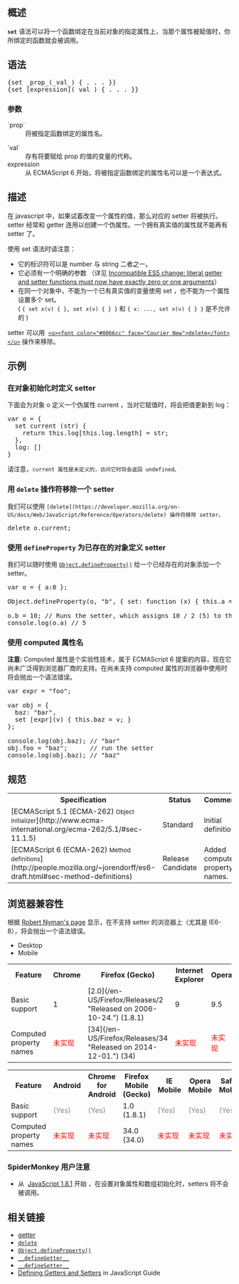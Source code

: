 ## 概述

**`set`** 语法可以将一个函数绑定在当前对象的指定属性上，当那个属性被赋值时，你所绑定的函数就会被调用。

## 语法

<pre class="syntaxbox">{set _prop_(_val_) { . . . }}
{set [expression](_val_) { . . . }}</pre>

### 参数

<dl>

<dt>`prop`</dt>

<dd>将被指定函数绑定的属性名。</dd>

</dl>

<dl>

<dt>`val`</dt>

<dd>存有将要赋给 prop 的值的变量的代称。</dd>

<dt>expression</dt>

<dd>从 ECMAScript 6 开始，将被指定函数绑定的属性名可以是一个表达式。</dd>

</dl>

## 描述

在 javascript 中，如果试着改变一个属性的值，那么对应的 setter 将被执行。setter 经常和 getter 连用以创建一个伪属性。一个拥有真实值的属性就不能再有 setter 了。

使用 set 语法时请注意：

<div>

*   它的标识符可以是 number 与 string 二者之一。
*   它必须有一个明确的参数 （详见 [Incompatible <abbr title="ECMAScript 5th edition">ES5</abbr> change: literal getter and setter functions must now have exactly zero or one arguments](http://whereswalden.com/2010/08/22/incompatible-es5-change-literal-getter-and-setter-functions-must-now-have-exactly-zero-or-one-arguments/)）
*   在同一个对象中，不能为一个已有真实值的变量使用 set ，也不能为一个属性设置多个 set。  
    ( `{ set x(v) { }, set x(v) { } }` 和 `{ x: ..., set x(v) { } }` 是不允许的 )

</div>

setter 可以用  [`<u><font color="#0066cc" face="Courier New">delete</font></u>`](/en-US/docs/Web/JavaScript/Reference/Operators/delete "en-US/docs/JavaScript/Reference/Operators/Special/delete") 操作来移除。

## 示例

### 在对象初始化时定义 setter

下面会为对象 o 定义一个伪属性 current ，当对它赋值时，将会把值更新到 log：

<pre class="brush: js">var o = {
  set current (str) {
    return this.log[this.log.length] = str;
  },
  log: []
}
</pre>

请注意，`current 属性是未定义的，访问它时将会返回 undefined。`

### 用 `delete` 操作符移除一个 setter

我们可以使用 `[delete](https://developer.mozilla.org/en-US/docs/Web/JavaScript/Reference/Operators/delete) 操作符移除 setter。`

<pre class="brush: js">delete o.current;
</pre>

### 使用 `defineProperty` 为已存在的对象定义 setter

我们可以随时使用 [`Object.defineProperty()`](/zh-CN/docs/Web/JavaScript/Reference/Global_Objects/Object/defineProperty "Object.defineProperty() 方法直接在一个对象上定义一个新属性，或者修改一个已经存在的属性， 并返回这个对象。") 给一个已经存在的对象添加一个 setter。

<pre class="brush: js">var o = { a:0 };

Object.defineProperty(o, "b", { set: function (x) { this.a = x / 2; } });

o.b = 10; // Runs the setter, which assigns 10 / 2 (5) to the 'a' property
console.log(o.a) // 5</pre>

### 使用 computed 属性名

<div class="note">

**注意:** Computed 属性是个实验性技术，属于 ECMAScript 6 提案的内容，现在它尚未广泛得到浏览器厂商的支持。在尚未支持 computed 属性的浏览器中使用时将会抛出一个语法错误。

</div>

<pre class="brush: js">var expr = "foo";

var obj = {
  baz: "bar",
  set [expr](v) { this.baz = v; }
};

console.log(obj.baz); // "bar"
obj.foo = "baz";      // run the setter
console.log(obj.baz); // "baz"
</pre>

## <span class="def"><span>规范</span></span>

<table class="standard-table">

<tbody>

<tr>

<th scope="col">Specification</th>

<th scope="col">Status</th>

<th scope="col">Comment</th>

</tr>

<tr>

<td>[ECMAScript 5.1 (ECMA-262)  
<small lang="zh-CN">Object Initializer</small>](http://www.ecma-international.org/ecma-262/5.1/#sec-11.1.5)</td>

<td><span class="spec-Standard">Standard</span></td>

<td>Initial definition.</td>

</tr>

<tr>

<td>[ECMAScript 6 (ECMA-262)  
<small lang="zh-CN">Method definitions</small>](http://people.mozilla.org/~jorendorff/es6-draft.html#sec-method-definitions)</td>

<td><span class="spec-RC">Release Candidate</span></td>

<td>Added computed property names.</td>

</tr>

</tbody>

</table>

## 浏览器兼容性

根据 [Robert Nyman's page](http://robertnyman.com/javascript/javascript-getters-setters.html#regular-getters-and-setters) 显示，在不支持 setter 的浏览器上（尤其是 IE6-8），将会抛出一个语法错误。

<div class="htab"><a id="AutoCompatibilityTable" name="AutoCompatibilityTable"></a>

*   <a>Desktop</a>
*   <a>Mobile</a>

</div>

<div id="compat-desktop">

<table class="compat-table">

<tbody>

<tr>

<th>Feature</th>

<th>Chrome</th>

<th>Firefox (Gecko)</th>

<th>Internet Explorer</th>

<th>Opera</th>

<th>Safari</th>

</tr>

<tr>

<td>Basic support</td>

<td>1</td>

<td>[2.0](/en-US/Firefox/Releases/2 "Released on 2006-10-24.") (1.8.1)</td>

<td>9</td>

<td>9.5</td>

<td>3</td>

</tr>

<tr>

<td>Computed property names</td>

<td><span style="color: #f00;">未实现</span></td>

<td>[34](/en-US/Firefox/Releases/34 "Released on 2014-12-01.") (34)</td>

<td><span style="color: #f00;">未实现</span></td>

<td><span style="color: #f00;">未实现</span></td>

<td><span style="color: #f00;">未实现</span></td>

</tr>

</tbody>

</table>

</div>

<div id="compat-mobile">

<table class="compat-table">

<tbody>

<tr>

<th>Feature</th>

<th>Android</th>

<th>Chrome for Android</th>

<th>Firefox Mobile (Gecko)</th>

<th>IE Mobile</th>

<th>Opera Mobile</th>

<th>Safari Mobile</th>

</tr>

<tr>

<td>Basic support</td>

<td><span style="color: #888;" title="Please update this with the earliest version of support.">(Yes)</span></td>

<td><span style="color: #888;" title="Please update this with the earliest version of support.">(Yes)</span></td>

<td>1.0 (1.8.1)</td>

<td><span style="color: #888;" title="Please update this with the earliest version of support.">(Yes)</span></td>

<td><span style="color: #888;" title="Please update this with the earliest version of support.">(Yes)</span></td>

<td><span style="color: #888;" title="Please update this with the earliest version of support.">(Yes)</span></td>

</tr>

<tr>

<td>Computed property names</td>

<td><span style="color: #f00;">未实现</span></td>

<td><span style="color: #f00;">未实现</span></td>

<td>34.0 (34.0)</td>

<td><span style="color: #f00;">未实现</span></td>

<td><span style="color: #f00;">未实现</span></td>

<td><span style="color: #f00;">未实现</span></td>

</tr>

</tbody>

</table>

</div>

### SpiderMonkey 用户注意

*   从  [JavaScript 1.8.1](/en-US/docs/Web/JavaScript/New_in_JavaScript/1.8.1) 开始 ，在设置对象属性和数组初始化时，setters 将不会被调用。

## 相关链接

*   [getter](/en-US/docs/Web/JavaScript/Reference/Functions/get)
*   [`delete`](/zh-CN/docs/Web/JavaScript/Reference/Operators/delete "delete 操作符用来删除一个对象的属性。")
*   [`Object.defineProperty()`](/zh-CN/docs/Web/JavaScript/Reference/Global_Objects/Object/defineProperty "Object.defineProperty() 方法直接在一个对象上定义一个新属性，或者修改一个已经存在的属性， 并返回这个对象。")
*   [`__defineGetter__`](/zh-CN/docs/Web/JavaScript/Reference/Global_Objects/Object/defineGetter "此页面仍未被本地化, 期待您的翻译!")
*   [`__defineSetter__`](/zh-CN/docs/Web/JavaScript/Reference/Global_Objects/Object/defineSetter "此页面仍未被本地化, 期待您的翻译!")
*   [Defining Getters and Setters](/en-US/docs/Web/JavaScript/Guide/Working_with_Objects#Defining_getters_and_setters) in JavaScript Guide